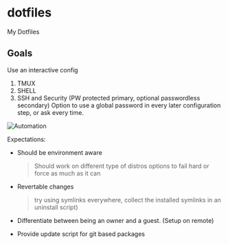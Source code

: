 # dotfiles

My Dotfiles

## Goals

Use an interactive config

1. TMUX
2. SHELL
3. SSH and Security (PW protected primary, optional passwordless secondary)
   Option to use a global password in every later configuration step, or ask every time.

![Automation](https://imgs.xkcd.com/comics/automation.png)

Expectations:

- Should be environment aware

  > Should work on different type of distros
  > options to fail hard or force as much as it can

- Revertable changes

  > try using symlinks everywhere, collect
  > the installed symlinks in an uninstall script)

- Differentiate between being an owner and a guest. (Setup on remote)

- Provide update script for git based packages
